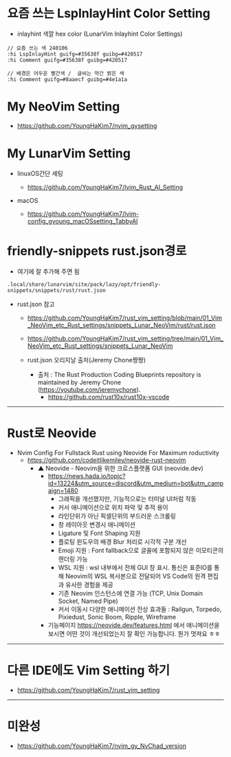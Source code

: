 # 요즘 쓰는 LspInlayHint Color Setting

- inlayhint 색깔 hex color (LunarVim Inlayhint Color Settings)

```
// 요즘 쓰는 색 240106
:hi LspInlayHint guifg=#35638f guibg=#420517
:hi Comment guifg=#35638f guibg=#420517

// 배경은 어두운 빨간색 /  글씨는 약간 밝은 색
:hi Comment guifg=#8aaecf guibg=#4e1a1a
```

# My NeoVim Setting

- https://github.com/YoungHaKim7/nvim_gysetting

# My LunarVim Setting

- linuxOS간단 세팅
  - https://github.com/YoungHaKim7/lvim_Rust_AI_Setting

- macOS
  - https://github.com/YoungHaKim7/lvim-config_gyoung_macOSsetting_TabbyAI

# friendly-snippets rust.json경로

- 여기에 잘 추가해 주면 됨
```
.local/share/lunarvim/site/pack/lazy/opt/friendly-snippets/snippets/rust/rust.json
```
- rust.json 참고

  - https://github.com/YoungHaKim7/rust_vim_setting/blob/main/01_Vim_NeoVim_etc_Rust_settings/snippets_Lunar_NeoVim/rust/rust.json

  - https://github.com/YoungHaKim7/rust_vim_setting/tree/main/01_Vim_NeoVim_etc_Rust_settings/snippets_Lunar_NeoVim

  - rust.json 오리지날 출처(Jeremy Chone짱짱)
    - 출처 : The Rust Production Coding Blueprints repository is maintained by Jeremy Chone (https://youtube.com/jeremychone).
      - https://github.com/rust10x/rust10x-vscode


<hr>

# Rust로 Neovide
- Nvim Config For Fullstack Rust using Neovide For Maximum roductivity
  - https://github.com/codeitlikemiley/neovide-rust-neovim
    - ▲ Neovide - Neovim을 위한 크로스플랫폼 GUI (neovide.dev)
      - https://news.hada.io/topic?id=13224&utm_source=discord&utm_medium=bot&utm_campaign=1480
        - 그래픽을 개선했지만, 기능적으로는 터미널 UI처럼 작동
        - 커서 애니메이션으로 위치 파악 및 추적 용이
        - 라인단위가 아닌 픽셀단위의 부드러운 스크롤링
        - 창 레이아웃 변경시 애니메이션
        - Ligature 및 Font Shaping 지원
        - 플로팅 윈도우의 배경 Blur 처리로 시각적 구분 개선
        - Emoji 지원 : Font fallback으로 글꼴에 포함되지 않은 이모티콘의 렌더링 가능
        - WSL 지원 : wsl 내부에서 전체 GUI 창 표시. 통신은 표준IO를 통해 Neovim의 WSL 복사본으로 전달되어 VS Code의 원격 편집과 유사한 경험을 제공
        - 기존 Neovim 인스턴스에 연결 가능 (TCP, Unix Domain Socket, Named Pipe)
        - 커서 이동시 다양한 애니메이션 잔상 효과들 : Railgun, Torpedo, Pixiedust, Sonic Boom, Ripple, Wireframe
      - 기능페이지 https://neovide.dev/features.html 에서 애니메이션을 보시면 어떤 것이 개선되었는지 잘 확인 가능합니다. 뭔가 멋져요 ㅎㅎ
 

<hr>

# 다른 IDE에도 Vim Setting 하기

- https://github.com/YoungHaKim7/rust_vim_setting




<hr>

# 미완성 

- https://github.com/YoungHaKim7/nvim_gy_NvChad_version

